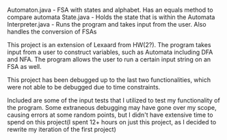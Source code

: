 Automaton.java - FSA with states and alphabet. Has an equals method to compare automata
State.java - Holds the state that is within the Automata
Interpreter.java - Runs the program and takes input from the user. Also handles the conversion of FSAs

This project is an extension of Lexaard from HW(2?). The program takes input from a user to construct variables,
such as Automata including DFA and NFA. The program allows the user to run a certain input string on an FSA as well.

This project has been debugged up to the last two functionalities, which were not able to be debugged due to time 
constraints.

Included are some of the input tests that I utilized to test my functionality of the program. Some extraneous debugging 
may have gone over my scope, causing errors at some random points, but I didn't have extensive time to spend on this 
project(I spent 12+ hours on just this project, as I decided to rewrite my iteration of the first project)